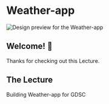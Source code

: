# Weather-app

![Design preview for the Weather-app](https://drive.google.com/file/d/1pk3xWQEOkLi6WhAw7cV_NY0s1xJr9Ty_/view?usp=sharing)

## Welcome! 👋

Thanks for checking out this Lecture.


## The Lecture

Building Weather-app for GDSC 


